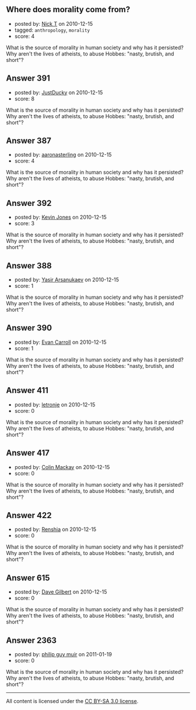 ## Where does morality come from?

- posted by: [Nick T](https://stackexchange.com/users/-1/11-nick-t) on 2010-12-15
- tagged: `anthropology`, `morality`
- score: 4

What is the source of morality in human society and why has it persisted?  Why aren't the lives of atheists, to abuse Hobbes: "nasty, brutish, and short"?


## Answer 391

- posted by: [JustDucky](https://stackexchange.com/users/-1/201-justducky) on 2010-12-15
- score: 8

What is the source of morality in human society and why has it persisted?  Why aren't the lives of atheists, to abuse Hobbes: "nasty, brutish, and short"?


## Answer 387

- posted by: [aaronasterling](https://stackexchange.com/users/-1/84-aaronasterling) on 2010-12-15
- score: 4

What is the source of morality in human society and why has it persisted?  Why aren't the lives of atheists, to abuse Hobbes: "nasty, brutish, and short"?


## Answer 392

- posted by: [Kevin Jones](https://stackexchange.com/users/-1/186-kevin-jones) on 2010-12-15
- score: 3

What is the source of morality in human society and why has it persisted?  Why aren't the lives of atheists, to abuse Hobbes: "nasty, brutish, and short"?


## Answer 388

- posted by: [Yasir Arsanukaev](https://stackexchange.com/users/-1/197-yasir-arsanukaev) on 2010-12-15
- score: 1

What is the source of morality in human society and why has it persisted?  Why aren't the lives of atheists, to abuse Hobbes: "nasty, brutish, and short"?


## Answer 390

- posted by: [Evan Carroll](https://stackexchange.com/users/-1/5-evan-carroll) on 2010-12-15
- score: 1

What is the source of morality in human society and why has it persisted?  Why aren't the lives of atheists, to abuse Hobbes: "nasty, brutish, and short"?


## Answer 411

- posted by: [letronje](https://stackexchange.com/users/-1/213-letronje) on 2010-12-15
- score: 0

What is the source of morality in human society and why has it persisted?  Why aren't the lives of atheists, to abuse Hobbes: "nasty, brutish, and short"?


## Answer 417

- posted by: [Colin Mackay](https://stackexchange.com/users/-1/30-colin-mackay) on 2010-12-15
- score: 0

What is the source of morality in human society and why has it persisted?  Why aren't the lives of atheists, to abuse Hobbes: "nasty, brutish, and short"?


## Answer 422

- posted by: [Renshia](https://stackexchange.com/users/-1/184-renshia) on 2010-12-15
- score: 0

What is the source of morality in human society and why has it persisted?  Why aren't the lives of atheists, to abuse Hobbes: "nasty, brutish, and short"?


## Answer 615

- posted by: [Dave Gilbert](https://stackexchange.com/users/-1/238-dave-gilbert) on 2010-12-15
- score: 0

What is the source of morality in human society and why has it persisted?  Why aren't the lives of atheists, to abuse Hobbes: "nasty, brutish, and short"?


## Answer 2363

- posted by: [philip guy muir](https://stackexchange.com/users/-1/182-philip-guy-muir) on 2011-01-19
- score: 0

What is the source of morality in human society and why has it persisted?  Why aren't the lives of atheists, to abuse Hobbes: "nasty, brutish, and short"?



---

All content is licensed under the [CC BY-SA 3.0 license](https://creativecommons.org/licenses/by-sa/3.0/).
